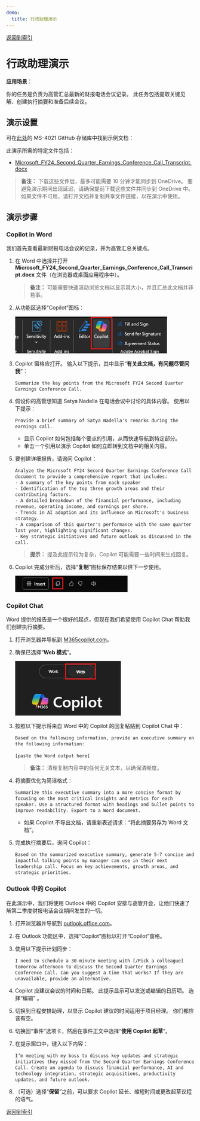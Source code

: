 ```yaml
---
demo:
  title: 行政助理演示
---
```


[返回到索引](https://microsoftlearning.github.io/MS-4021-Copilot-Immersion-Experience/)

# 行政助理演示

**应用场景**：

你的任务是负责为高管汇总最新的财报电话会议记录。 此任务包括提取关键见解、创建执行摘要和准备后续会议。

## 演示设置

可在[此处](https://github.com/MicrosoftLearning/MS-4021-Copilot-Immersion-Experience/tree/master/ResourceFiles)的 MS-4021 GitHub 存储库中找到示例文档：

此演示所需的特定文件包括：

- [Microsoft_FY24_Second_Quarter_Earnings_Conference_Call_Transcript.docx](https://github.com/MicrosoftLearning/MS-4021-Copilot-Immersion-Experience/raw/master/ResourceFiles/Microsoft_FY24_Second_Quarter_Earnings_Conference_Call_Transcript.docx)

> **备注：** 下载这些文件后，最多可能需要 10 分钟才能同步到 OneDrive。 要避免演示期间出现延迟，请确保提前下载这些文件并同步到 OneDrive 中。 如果文件不可用，请打开文档并复制共享文件链接，以在演示中使用。

## 演示步骤

### Copilot in Word

我们首先查看最新财报电话会议的记录，并为高管汇总关键点。

1. 在 Word 中选择并打开 **Microsoft_FY24_Second_Quarter_Earnings_Conference_Call_Transcript.docx** 文件（在浏览器或桌面应用程序中）。

    > **备注：** 可能需要快速滚动浏览文档以显示其大小，并且汇总此文档并非易事。

1. 从功能区选择“Copilot”图标：

    ![Word 中的 Copilot 图标。](../Demos/Media/Copilot-in-word-ribbon.png)

1. Copilot 窗格应打开。 输入以下提示，其中显示“**有关此文档，有问题尽管问我**”：

    ```text
    Summarize the key points from the Microsoft FY24 Second Quarter Earnings Conference Call.
    ```

1. 假设你的高管想知道 Satya Nadella 在电话会议中讨论的具体内容。 使用以下提示：

    ```text
    Provide a brief summary of Satya Nadella's remarks during the earnings call.
    ```

   - 显示 Copilot 如何包括每个要点的引用，从而快速导航到特定部分。  
   - 单击一个引用以演示 Copilot 如何立即转到文档中的相关内容。

1. 要创建详细报告，请询问 Copilot：

    ```text
    Analyze the Microsoft FY24 Second Quarter Earnings Conference Call document to provide a comprehensive report that includes:
    - A summary of the key points from each speaker
    - Identification of the top three growth areas and their contributing factors.
    - A detailed breakdown of the financial performance, including revenue, operating income, and earnings per share.
    - Trends in AI adoption and its influence on Microsoft's business strategy.
    - A comparison of this quarter's performance with the same quarter last year, highlighting significant changes.
    - Key strategic initiatives and future outlook as discussed in the call.
    ```

    > **提示：** 提及此提示较为复杂，Copilot 可能需要一些时间来生成回复。

1. Copilot 完成分析后，选择“**复制**”图标保存结果以供下一步使用。

    ![复制结果。](../Demos/Media/Copilot-in-word-copy-results.png)


### Copilot Chat

Word 提供的报告是一个很好的起点，但现在我们希望使用 Copilot Chat 帮助我们创建执行摘要。

1. 打开浏览器并导航到 [M365copilot.com](https://m365copilot.com/)。

1. 确保已选择“**Web 模式**”。

    ![显示 Web 模式选项卡的屏幕截图。](../Prompts/Media/web-mode.png)

1. 按照以下提示将来自 Word 中的 Copilot 的回复粘贴到 Copilot Chat 中：

    ```text
    Based on the following information, provide an executive summary on the following information:

    [paste the Word output here]
    ```

    > **备注：** 清理复制内容中的任何无关文本，以确保清晰度。

1. 将摘要优化为简洁格式：

    ```text
    Summarize this executive summary into a more concise format by focusing on the most critical insights and metrics for each speaker. Use a structured format with headings and bullet points to improve readability. Export to a Word document.
    ```

   - 如果 Copilot 不导出文档，请重新表述请求：“将此摘要另存为 Word 文档”。

1. 完成执行摘要后，询问 Copilot：

    ```text
    Based on the summarized executive summary, generate 5-7 concise and impactful talking points my manager can use in their next leadership call. Focus on key achievements, growth areas, and strategic priorities.
    ```

### Outlook 中的 Copilot

在此演示中，我们将使用 Outlook 中的 Copilot 安排与高管开会，让他们快速了解第二季度财报电话会议期间发生的一切。

1. 打开浏览器并导航到 [outlook.office.com](https://outlook.office.com.com/)。

1. 在 Outlook 功能区中，选择“Copilot”图标以打开“Copilot”窗格。

1. 使用以下提示计划同步：

    ```text
    I need to schedule a 30-minute meeting with [/Pick a colleague] tomorrow afternoon to discuss the Second Quarter Earnings Conference Call. Can you suggest a time that works? If they are unavailable, provide an alternative.
    ```

1. Copilot 应建议会议的时间和日期。 此提示显示可以发送或编辑的日历项。 选择“编辑”  。

1. 切换到日程安排助理，以显示 Copilot 建议的时间适用于项目经理。 你们都应该有空。

1. 切换回“事件”选项卡，然后在事件正文中选择“**使用 Copilot 起草**”。

1. 在提示窗口中，键入以下内容：

    ```text
    I’m meeting with my boss to discuss key updates and strategic initiatives they missed from the Second Quarter Earnings Conference Call. Create an agenda to discuss financial performance, AI and technology integration, strategic acquisitions, productivity updates, and future outlook.
    ```

1. （可选）选择“**保留**”之前，可以要求 Copilot 延长、缩短时间或更改起草议程的语气。

[返回到索引](https://microsoftlearning.github.io/MS-4021-Copilot-Immersion-Experience/)
